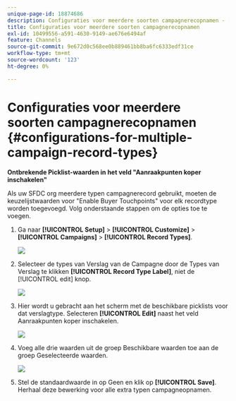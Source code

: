 ```yaml
---
unique-page-id: 18874686
description: Configuraties voor meerdere soorten campagnerecopnamen - [!DNL Marketo Measure]
title: Configuraties voor meerdere soorten campagnerecopnamen
exl-id: 10499556-a591-4630-9149-ae676e6494af
feature: Channels
source-git-commit: 9e672d0c568ee0b889461bb8ba6fc6333edf31ce
workflow-type: tm+mt
source-wordcount: '123'
ht-degree: 0%

---
```


# Configuraties voor meerdere soorten campagnerecopnamen {#configurations-for-multiple-campaign-record-types}

**Ontbrekende Picklist-waarden in het veld &quot;Aanraakpunten koper inschakelen&quot;**

Als uw SFDC org meerdere typen campagnerecord gebruikt, moeten de keuzelijstwaarden voor &quot;Enable Buyer Touchpoints&quot; voor elk recordtype worden toegevoegd. Volg onderstaande stappen om de opties toe te voegen.

1. Ga naar **[!UICONTROL Setup]** > **[!UICONTROL Customize]** > **[!UICONTROL Campaigns]** > **[!UICONTROL Record Types]**.

   ![](assets/1.jpg)

1. Selecteer de types van Verslag van de Campagne door de Types van Verslag te klikken **[!UICONTROL Record Type Label]**, niet de [!UICONTROL edit] knop.

   ![](assets/2.jpg)

1. Hier wordt u gebracht aan het scherm met de beschikbare picklists voor dat verslagtype. Selecteren **[!UICONTROL Edit]** naast het veld Aanraakpunten koper inschakelen.

   ![](assets/3.jpg)

1. Voeg alle drie waarden uit de groep Beschikbare waarden toe aan de groep Geselecteerde waarden.

   ![](assets/4.jpg)

1. Stel de standaardwaarde in op Geen en klik op **[!UICONTROL Save]**. Herhaal deze bewerking voor alle extra typen campagneopnamen.

